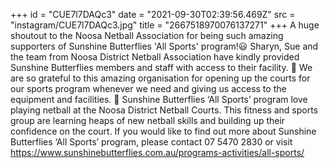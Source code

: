 +++
id = "CUE7l7DAQc3"
date = "2021-09-30T02:39:56.469Z"
src = "instagram/CUE7l7DAQc3.jpg"
title = "2667518970076137271"
+++
A huge shoutout to the Noosa Netball Association for being such amazing supporters of Sunshine Butterflies 'All Sports' program!😃 Sharyn, Sue and the team from Noosa District Netball Association have kindly provided Sunshine Butterflies members and staff with access to their facility. 🎉 We are so grateful to this amazing organisation for opening up the courts for our sports program whenever we need and giving us access to the equipment and facilities. 💜 Sunshine Butterflies ‘All Sports’ program love playing netball at the Noosa District Netball Courts. This fitness and sports group are learning heaps of new netball skills and building up their confidence on the court. If you would like to find out more about Sunshine Butterflies ‘All Sports’ program, please contact 07 5470 2830 or visit https://www.sunshinebutterflies.com.au/programs-activities/all-sports/